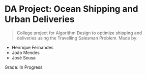 # DA Project: Ocean Shipping and Urban Deliveries
> College project for Algorithm Design to optimize shipping and deliveries using the Travelling Salesman Problem.
Made by:

- Henrique Fernandes
- João Mendes
- José Sousa

Grade: In Progress
